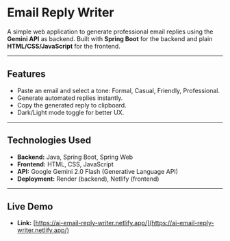 # Email Reply Writer

A simple web application to generate professional email replies using the **Gemini API** as backend. Built with **Spring Boot** for the backend and plain **HTML/CSS/JavaScript** for the frontend.  

---

## Features
- Paste an email and select a tone: Formal, Casual, Friendly, Professional.
- Generate automated replies instantly.
- Copy the generated reply to clipboard.
- Dark/Light mode toggle for better UX.
---

## Technologies Used
- **Backend:** Java, Spring Boot, Spring Web
- **Frontend:** HTML, CSS, JavaScript
- **API:** Google Gemini 2.0 Flash (Generative Language API)
- **Deployment:** Render (backend), Netlify (frontend)

---

## Live Demo
- **Link:** [https://ai-email-reply-writer.netlify.app/](https://ai-email-reply-writer.netlify.app/)

